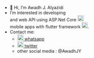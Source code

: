 - 👋 Hi, I’m Awadh J. Alyazidi
-  I’m interested in developing </br>
       and web API using ASP.Net Core <img src="https://upload.wikimedia.org/wikipedia/commons/thumb/e/ee/.NET_Core_Logo.svg/1200px-.NET_Core_Logo.svg.png"  width="20" height="20" /> </br>
       mobile apps with flutter framework <img src="https://iconape.com/wp-content/png_logo_vector/flutter.png"  width="20" height="20" />. 
- Contact me:
    - <a href="http://wa.me/967700338808"><img src="https://web.whatsapp.com/img/favicon_c5088e888c97ad440a61d247596f88e5.png" width="20" height="20" /> whatsapp </a>
    - <a href="https://twitter.com/AwadhJY"><img src="https://abs.twimg.com/favicons/twitter.ico" width="20" height="20" /> twitter</a>
    - other social media : @AwadhJY

<!---
awadhjy/awadhjy is a ✨ special ✨ repository because its `README.md` (this file) appears on your GitHub profile.
You can click the Preview link to take a look at your changes.
--->
